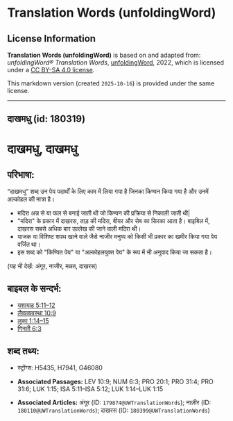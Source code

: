 # Translation Words (unfoldingWord)

## License Information

**Translation Words (unfoldingWord)** is based on and adapted from: _unfoldingWord® Translation Words_, [unfoldingWord](https://unfoldingword.org/utw), 2022, which is licensed under a [CC BY-SA 4.0 license](https://creativecommons.org/licenses/by-sa/4.0/legalcode.en).

This markdown version (created `2025-10-16`) is provided under the same license.



--------------------------------

## दाखमधु (id: 180319)

दाखमधु, दाखमधु
==============

परिभाषा:
--------

“दाखमधु” शब्द उन पेय पदार्थों के लिए काम में लिया गया है जिनका किण्वन किया गया है और उनमें अल्कोहल की मात्रा है।

* मदिरा अन्न से या फल से बनाई जाती थी जो किण्वन की प्रक्रिया से निकाली जाती थी\|
* "मदिरा" के प्रकार में दाखरस, ताड़ की मदिरा, बीयर और सेब का सिरका आता है। बाइबिल में, दाखरस सबसे अधिक बार उल्लेख की जाने वाली मदिरा थी।
* याजक या विशिष्ट शपथ खाने वाले जैसे नाजीर मनुष्य को किसी भी प्रकार का खमीर किया गया पेय वर्जित था।
* इस शब्द को "किण्वित पेय" या "अल्कोहलयुक्त पेय" के रूप में भी अनुवाद किया जा सकता है।

(यह भी देखें: अंगूर, नाजीर, मन्नत, दाखरस)

बाइबल के सन्दर्भ:
-----------------

* [यशायाह 5:11–12](https://ref.ly/Isa5:11-Isa5:12)
* [लैव्यव्यवस्था 10:9](https://ref.ly/Lev10:9)
* [लूका 1:14–15](https://ref.ly/Luke1:14-Luke1:15)
* [गिनती 6:3](https://ref.ly/Num6:3)

शब्द तथ्य:
----------

* स्ट्रोंग्स: H5435, H7941, G46080

* **Associated Passages:** LEV 10:9; NUM 6:3; PRO 20:1; PRO 31:4; PRO 31:6; LUK 1:15; ISA 5:11–ISA 5:12; LUK 1:14–LUK 1:15
* **Associated Articles:** अंगूर (ID: `179874@UWTranslationWords`); नाज़ीर (ID: `180110@UWTranslationWords`); दाखरस (ID: `180399@UWTranslationWords`)

